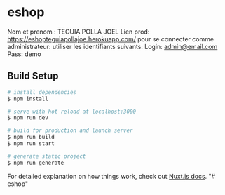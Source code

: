 # eshop
Nom et prenom : TEGUIA POLLA JOEL
Lien prod: https://eshopteguiapollajoe.herokuapp.com/
pour se connecter comme administrateur:
utiliser
les identifiants suivants:
Login: admin@email.com
Pass: demo


## Build Setup

```bash
# install dependencies
$ npm install

# serve with hot reload at localhost:3000
$ npm run dev

# build for production and launch server
$ npm run build
$ npm run start

# generate static project
$ npm run generate
```

For detailed explanation on how things work, check out [Nuxt.js docs](https://nuxtjs.org).
"# eshop" 
